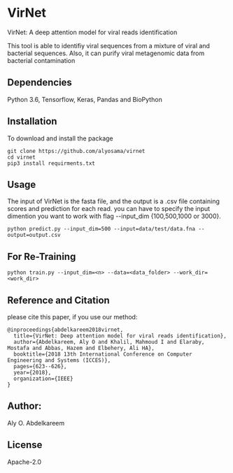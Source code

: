 # VirNet
VirNet: A deep attention model for viral reads identification

This tool is able to identifiy viral sequences from a mixture of viral and bacterial sequences. Also, it can purify viral metagenomic data from bacterial contamination

## Dependencies
Python 3.6, Tensorflow, Keras, Pandas and BioPython

## Installation

To download and install the package 

```
git clone https://github.com/alyosama/virnet
cd virnet
pip3 install requirments.txt

```

## Usage

The input of VirNet is the fasta file, and the output is a .csv file containing scores and prediction for each read.
you can have to specify the input dimention you want to work with flag --input_dim {100,500,1000 or 3000}. 

```
python predict.py --input_dim=500 --input=data/test/data.fna --output=output.csv

```

## For Re-Training

```
python train.py --input_dim=<n> --data=<data_folder> --work_dir=<work_dir>
```


## Reference and Citation
please cite this paper, if you use our method:
```
@inproceedings{abdelkareem2018virnet,
  title={VirNet: Deep attention model for viral reads identification},
  author={Abdelkareem, Aly O and Khalil, Mahmoud I and Elaraby, Mostafa and Abbas, Hazem and Elbehery, Ali HA},
  booktitle={2018 13th International Conference on Computer Engineering and Systems (ICCES)},
  pages={623--626},
  year={2018},
  organization={IEEE}
}
```

## Author: 
Aly O. Abdelkareem


## License
Apache-2.0

